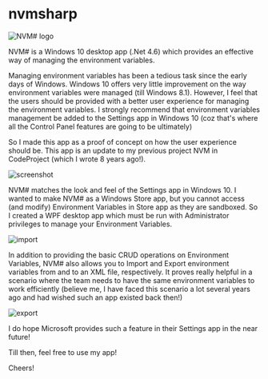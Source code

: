 # nvmsharp
<img alt="NVM# logo" src="https://cloud.githubusercontent.com/assets/7021835/10869298/d513cad0-805f-11e5-9c53-f4cb20fb4705.png" />

NVM# is a Windows 10 desktop app (.Net 4.6) which provides an effective way of managing the environment variables. 

Managing environment variables has been a tedious task since the early days of Windows. Windows 10 offers very little improvement on the way environment variables were managed (till Windows 8.1). However, I feel that the users should be provided with a better user experience for managing the environment variables. I strongly recommend that environment variables management be added to the Settings app in Windows 10 (coz that's where all the Control Panel features are going to be ultimately)

So I made this app as a proof of concept on how the user experience should be. This app is an update to my previous project NVM in CodeProject (which I wrote 8 years ago!).

<img alt="screenshot" src="https://cloud.githubusercontent.com/assets/7021835/10869312/a2801f3c-8060-11e5-8591-6819ccaa8825.png" />

NVM# matches the look and feel of the Settings app in Windows 10. I wanted to make NVM# as a Windows Store app, but you cannot access (and modify) Environment Variables in Store app as they are sandboxed. So I created a WPF desktop app which must be run with Administrator privileges to manage your Environment Variables.

<img alt="import" src="https://cloud.githubusercontent.com/assets/7021835/10869311/a27fae1c-8060-11e5-88f7-6716c8b92c82.png" />

In addition to providing the basic CRUD operations on Environment Variables, NVM# also allows you to Import and Export environment variables from and to an XML file, respectively. It proves really helpful in a scenario where the team needs to have the same environment variables to work efficiently (believe me, I have faced this scenario a lot several years ago and had wished such an app existed back then!)

<img alt="export" src="https://cloud.githubusercontent.com/assets/7021835/10869313/a281e72c-8060-11e5-88f7-0c89dd9c4d38.png" />

I do hope Microsoft provides such a feature in their Settings app in the near future!

Till then, feel free to use my app!

Cheers!
